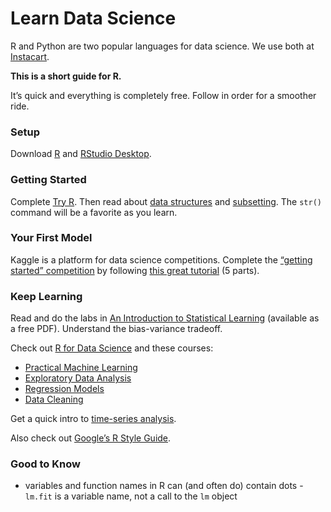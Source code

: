 # Learn Data Science

R and Python are two popular languages for data science. We use both at [Instacart](https://www.instacart.com).

**This is a short guide for R.**

It’s quick and everything is completely free. Follow in order for a smoother ride.

### Setup

Download [R](https://cloud.r-project.org/) and [RStudio Desktop](https://www.rstudio.com/products/rstudio/download/).

### Getting Started

Complete [Try R](https://tryr.codeschool.com). Then read about [data structures](http://adv-r.had.co.nz/Data-structures.html) and [subsetting](http://adv-r.had.co.nz/Subsetting.html). The `str()` command will be a favorite as you learn.

### Your First Model

Kaggle is a platform for data science competitions. Complete the [“getting started” competition](https://www.kaggle.com/c/titanic) by following [this great tutorial](https://trevorstephens.com/post/72916401642/titanic-getting-started-with-r) (5 parts).

### Keep Learning

Read and do the labs in [An Introduction to Statistical Learning](https://www-bcf.usc.edu/~gareth/ISL/) (available as a free PDF). Understand the bias-variance tradeoff.

Check out [R for Data Science](http://r4ds.had.co.nz/) and these courses:

- [Practical Machine Learning](https://www.coursera.org/learn/practical-machine-learning)
- [Exploratory Data Analysis](https://www.coursera.org/learn/exploratory-data-analysis)
- [Regression Models](https://www.coursera.org/learn/regression-models)
- [Data Cleaning](https://www.coursera.org/learn/data-cleaning)

Get a quick intro to [time-series analysis](https://a-little-book-of-r-for-time-series.readthedocs.org/en/latest/src/timeseries.html).

Also check out [Google’s R Style Guide](https://google.github.io/styleguide/Rguide.xml).

### Good to Know

- variables and function names in R can (and often do) contain dots - `lm.fit` is a variable name, not a call to the `lm` object
